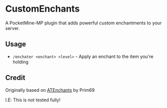 # CustomEnchants

A PocketMine-MP plugin that adds powerful custom enchantments to your server.

## Usage
- `/enchater <enchant> <level>` - Apply an enchant to the item you're holding

## Credit
Originally based on [ATEnchants](https://github.com/Prim69-PM/ATEnchants) by Prim69



I.E: This is not tested fully!
